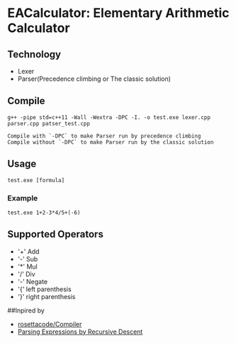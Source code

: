 # EACalculator: Elementary Arithmetic Calculator
## Technology
* Lexer
* Parser(Precedence climbing or The classic solution)
## Compile
`g++ -pipe std=c++11 -Wall -Wextra -DPC -I. -o test.exe lexer.cpp parser.cpp patser_test.cpp`

    Compile with `-DPC` to make Parser run by precedence climbing
    Compile without `-DPC` to make Parser run by the classic solution
## Usage
`test.exe [formula]`
### Example
`test.exe 1+2-3*4/5+(-6)`
## Supported Operators
* '+' Add
* '-' Sub
* '*' Mul
* '/' Div
* '-' Negate
* '{' left parenthesis
* '}' right parenthesis

##Inpired by
* [rosettacode/Compiler](https://rosettacode.org/wiki/Compiler)
* [Parsing Expressions by Recursive Descent](https://www.engr.mun.ca/~theo/Misc/exp_parsing.htm)
